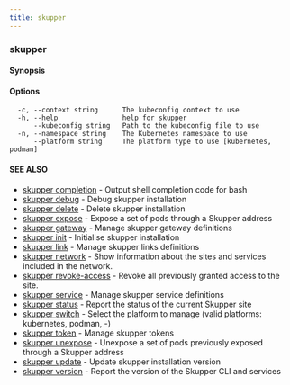 ```yaml
---
title: skupper
---
```

### skupper



#### Synopsis



#### Options

```
  -c, --context string      The kubeconfig context to use
  -h, --help                help for skupper
      --kubeconfig string   Path to the kubeconfig file to use
  -n, --namespace string    The Kubernetes namespace to use
      --platform string     The platform type to use [kubernetes, podman]
```

#### SEE ALSO

* [skupper completion](skupper_completion.html)	 - Output shell completion code for bash
* [skupper debug](skupper_debug.html)	 - Debug skupper installation
* [skupper delete](skupper_delete.html)	 - Delete skupper installation
* [skupper expose](skupper_expose.html)	 - Expose a set of pods through a Skupper address
* [skupper gateway](skupper_gateway.html)	 - Manage skupper gateway definitions
* [skupper init](skupper_init.html)	 - Initialise skupper installation
* [skupper link](skupper_link.html)	 - Manage skupper links definitions
* [skupper network](skupper_network.html)	 - Show information about the sites and services included in the network.
* [skupper revoke-access](skupper_revoke-access.html)	 - Revoke all previously granted access to the site.
* [skupper service](skupper_service.html)	 - Manage skupper service definitions
* [skupper status](skupper_status.html)	 - Report the status of the current Skupper site
* [skupper switch](skupper_switch.html)	 - Select the platform to manage (valid platforms: kubernetes, podman, -)
* [skupper token](skupper_token.html)	 - Manage skupper tokens
* [skupper unexpose](skupper_unexpose.html)	 - Unexpose a set of pods previously exposed through a Skupper address
* [skupper update](skupper_update.html)	 - Update skupper installation version
* [skupper version](skupper_version.html)	 - Report the version of the Skupper CLI and services

<!-- ###### Auto generated by spf13/cobra on 29-May-2024
 -->